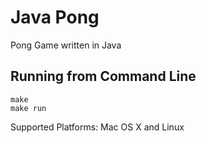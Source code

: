 # Java Pong
Pong Game written in Java

## Running from Command Line
```
make
make run
```

Supported Platforms: Mac OS X and Linux
